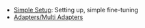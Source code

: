 * [Simple Setup](simple_setup.md): Setting up, simple fine-tuning
* [Adapters/Multi Adapters](adapters/README.md)

